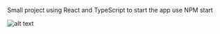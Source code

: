 Small project using React and TypeScript
to start the app use NPM start

![alt text](https://i.ibb.co/7pJjB4G/swapi.png)
